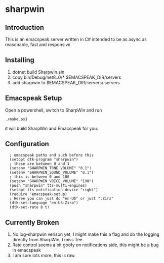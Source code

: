 # sharpwin

## Introduction 

This is an emacspeak server written in C# intended to be as async as 
reasonable, fast and responsive.

## Installing

1. dotnet build Sharpwin.sln 
2. copy bin/Debug/net8..0/* $EMACSPEAK_DIR/servers
3. add sharpwin to $EMACSPEAK_DIR/servers/.servers

## Emacspeak Setup

Open a powershell, switch to SharpWin and run 

```./make.ps1``` 

it will build SharpWin and Emacspeak for you.

## Configuration
```
  ; emacspeak paths and such before this 
  (setopt dtk-program "sharpwin")
  ; these are between 0 and 1
  (setenv "SHARPWIN_TONE_VOLUME" "0.1")
  (setenv "SHARPWIN_SOUND_VOLUME" "0.1")
  ; this is between 0 and 100
  (setenv "SHARPWIN_VOICE_VOLUME" "100")
  (push "sharpwin" tts-multi-engines)
  (setopt tts-notification-device "right")
  (require 'emacspeak-setup)
  ; Heree you can just do "en-US" or just ":Zira"
  (dtk-set-language "en-US:Zira")
  (dtk-set-rate 8 t)
```

## Currently Broken

1. No log-sharpwin verison yet, I might make this a flag and do the logging
directly from SharpWin, I miss Tee. 
2. Rate control seems a bit goofy on notifications side, this might be a bug 
in emacspeak
3. I am sure lots more, this is raw. 
